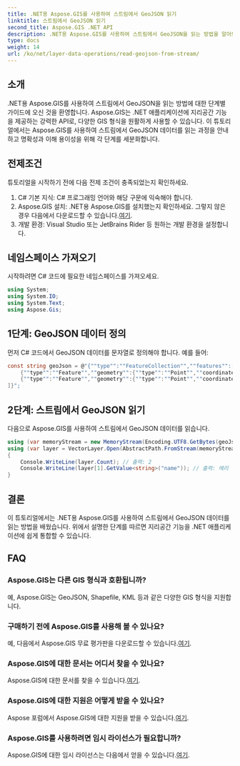 ```yaml
---
title: .NET용 Aspose.GIS를 사용하여 스트림에서 GeoJSON 읽기
linktitle: 스트림에서 GeoJSON 읽기
second_title: Aspose.GIS .NET API
description: .NET용 Aspose.GIS를 사용하여 스트림에서 GeoJSON을 읽는 방법을 알아보세요. 지리공간을 귀하의 애플리케이션에 원활하게 통합하려면 당사의 단계별 가이드를 따르십시오.
type: docs
weight: 14
url: /ko/net/layer-data-operations/read-geojson-from-stream/
---
```

## 소개
.NET용 Aspose.GIS를 사용하여 스트림에서 GeoJSON을 읽는 방법에 대한 단계별 가이드에 오신 것을 환영합니다. Aspose.GIS는 .NET 애플리케이션에 지리공간 기능을 제공하는 강력한 API로, 다양한 GIS 형식을 원활하게 사용할 수 있습니다. 이 튜토리얼에서는 Aspose.GIS를 사용하여 스트림에서 GeoJSON 데이터를 읽는 과정을 안내하고 명확성과 이해 용이성을 위해 각 단계를 세분화합니다.
## 전제조건
튜토리얼을 시작하기 전에 다음 전제 조건이 충족되었는지 확인하세요.
1. C# 기본 지식: C# 프로그래밍 언어와 해당 구문에 익숙해야 합니다.
2.  Aspose.GIS 설치: .NET용 Aspose.GIS를 설치했는지 확인하세요. 그렇지 않은 경우 다음에서 다운로드할 수 있습니다.[여기](https://releases.aspose.com/gis/net/).
3. 개발 환경: Visual Studio 또는 JetBrains Rider 등 원하는 개발 환경을 설정합니다.

## 네임스페이스 가져오기
시작하려면 C# 코드에 필요한 네임스페이스를 가져오세요.
```csharp
using System;
using System.IO;
using System.Text;
using Aspose.Gis;
```

## 1단계: GeoJSON 데이터 정의
먼저 C# 코드에서 GeoJSON 데이터를 문자열로 정의해야 합니다. 예를 들어:
```csharp
const string geoJson = @"{""type"":""FeatureCollection"",""features"":[
    {""type"":""Feature"",""geometry"":{""type"":""Point"",""coordinates"":[0, 1]},""properties"":{""name"":""John""}},
    {""type"":""Feature"",""geometry"":{""type"":""Point"",""coordinates"":[2, 3]},""properties"":{""name"":""Mary""}}
]}";
```
## 2단계: 스트림에서 GeoJSON 읽기
다음으로 Aspose.GIS를 사용하여 스트림에서 GeoJSON 데이터를 읽습니다.
```csharp
using (var memoryStream = new MemoryStream(Encoding.UTF8.GetBytes(geoJson)))
using (var layer = VectorLayer.Open(AbstractPath.FromStream(memoryStream), Drivers.GeoJson))
{
    Console.WriteLine(layer.Count); // 출력: 2
    Console.WriteLine(layer[1].GetValue<string>("name")); // 출력: 메리
}
```

## 결론
이 튜토리얼에서는 .NET용 Aspose.GIS를 사용하여 스트림에서 GeoJSON 데이터를 읽는 방법을 배웠습니다. 위에서 설명한 단계를 따르면 지리공간 기능을 .NET 애플리케이션에 쉽게 통합할 수 있습니다.
## FAQ
### Aspose.GIS는 다른 GIS 형식과 호환됩니까?
예, Aspose.GIS는 GeoJSON, Shapefile, KML 등과 같은 다양한 GIS 형식을 지원합니다.
### 구매하기 전에 Aspose.GIS를 사용해 볼 수 있나요?
 예, 다음에서 Aspose.GIS 무료 평가판을 다운로드할 수 있습니다.[여기](https://releases.aspose.com/).
### Aspose.GIS에 대한 문서는 어디서 찾을 수 있나요?
 Aspose.GIS에 대한 문서를 찾을 수 있습니다.[여기](https://reference.aspose.com/gis/net/).
### Aspose.GIS에 대한 지원은 어떻게 받을 수 있나요?
 Aspose 포럼에서 Aspose.GIS에 대한 지원을 받을 수 있습니다.[여기](https://forum.aspose.com/c/gis/33).
### Aspose.GIS를 사용하려면 임시 라이선스가 필요합니까?
 Aspose.GIS에 대한 임시 라이선스는 다음에서 얻을 수 있습니다.[여기](https://purchase.aspose.com/temporary-license/).